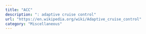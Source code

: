 ```yaml
---
title: "ACC"
description: ": adaptive cruise control"
url: "https://en.wikipedia.org/wiki/Adaptive_cruise_control"
category: "Miscellaneous"
---
```


